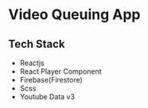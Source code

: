 # Video Queuing App

## Tech Stack

- Reactjs
- React Player Component
- Firebase(Firestore)
- Scss
- Youtube Data v3
